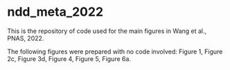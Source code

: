 # ndd_meta_2022
This is the repository of code used for the main figures in Wang et al., PNAS, 2022. 

The following figures were prepared with no code involved:
Figure 1, Figure 2c, Figure 3d, Figure 4, Figure 5, Figure 6a.
